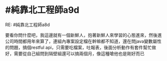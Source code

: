 # #純靠北工程師a9d


RE: #純靠北工程師a8d

要看你問什麼吧，我這邊就有一個新鮮人，抱著新鮮人來學習的心態進來，然後進公司時間都用年來算了，連組內專案設定檔在幹嘛都不知道，還在問java變數屬性的問題，搞個restful api，只需要吃檔案，吐報表，後面分析動作有套件幫忙做好，需要從自己組問到隔壁組還可以搞兩個月，像這種嗆他也是剛好而已
